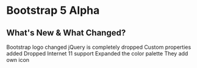 # Bootstrap 5 Alpha

## What's New & What Changed?

Bootstrap logo changed
jQuery is completely dropped 
Custom properties added
Dropped Internet 11 support
Expanded the color palette
They add own icon
